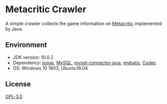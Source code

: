 # Metacritic Crawler

A simple crawler collects the game information on [Metacritic](http://www.metacritic.com/game) implemented by Java.

## Environment

- JDK version: 10.0.2
- Dependency: [jsoup](https://jsoup.org/), [MySQL](https://www.mysql.com/), [mysql-connector-java](https://mvnrepository.com/artifact/mysql/mysql-connector-java), [mybatis](http://www.mybatis.org/mybatis-3/), [Codec](https://commons.apache.org/proper/commons-codec/)
- OS: Windows 10 1803, Ubuntu18.04

## License

[GPL-3.0](https://github.com/bolitao/CurriculumDesign_Spider/blob/master/LICENSE)